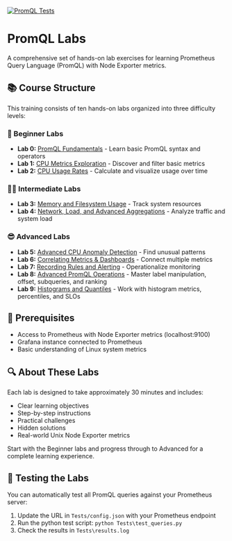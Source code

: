 [![PromQL Tests](https://github.com/scarolan/promql-labs/actions/workflows/promql-tests.yml/badge.svg)](https://github.com/scarolan/promql-labs/actions/workflows/promql-tests.yml)

# PromQL Labs

A comprehensive set of hands-on lab exercises for learning Prometheus Query Language (PromQL) with Node Exporter metrics.

## 📚 Course Structure

This training consists of ten hands-on labs organized into three difficulty levels:

### 🐣 Beginner Labs
- **Lab 0:** [PromQL Fundamentals](Beginner/Lab0_PromQL_Fundamentals.md) - Learn basic PromQL syntax and operators
- **Lab 1:** [CPU Metrics Exploration](Beginner/Lab1_CPU_Exploration.md) - Discover and filter basic metrics
- **Lab 2:** [CPU Usage Rates](Beginner/Lab2_CPU_Rates.md) - Calculate and visualize usage over time

### 👩‍💻 Intermediate Labs
- **Lab 3:** [Memory and Filesystem Usage](Intermediate/Lab3_Memory_Filesystem.md) - Track system resources
- **Lab 4:** [Network, Load, and Advanced Aggregations](Intermediate/Lab4_Network_Load.md) - Analyze traffic and system load

### 😎 Advanced Labs
- **Lab 5:** [Advanced CPU Anomaly Detection](Advanced/Lab5_Advanced_CPU_Anomaly.md) - Find unusual patterns
- **Lab 6:** [Correlating Metrics & Dashboards](Advanced/Lab6_Correlating_Metrics.md) - Connect multiple metrics
- **Lab 7:** [Recording Rules and Alerting](Advanced/Lab7_Recording_Rules_Alerting.md) - Operationalize monitoring
- **Lab 8:** [Advanced PromQL Operations](Advanced/Lab8_Advanced_PromQL_Operations.md) - Master label manipulation, offset, subqueries, and ranking
- **Lab 9:** [Histograms and Quantiles](Advanced/Lab9_Histograms_Quantiles.md) - Work with histogram metrics, percentiles, and SLOs

## 🚀 Prerequisites

- Access to Prometheus with Node Exporter metrics (localhost:9100)
- Grafana instance connected to Prometheus
- Basic understanding of Linux system metrics

## 🔍 About These Labs

Each lab is designed to take approximately 30 minutes and includes:
- Clear learning objectives
- Step-by-step instructions
- Practical challenges
- Hidden solutions
- Real-world Unix Node Exporter metrics

Start with the Beginner labs and progress through to Advanced for a complete learning experience.

## 🧪 Testing the Labs

You can automatically test all PromQL queries against your Prometheus server:

1. Update the URL in `Tests/config.json` with your Prometheus endpoint
2. Run the python test script: `python Tests\test_queries.py`
3. Check the results in `Tests\results.log`
